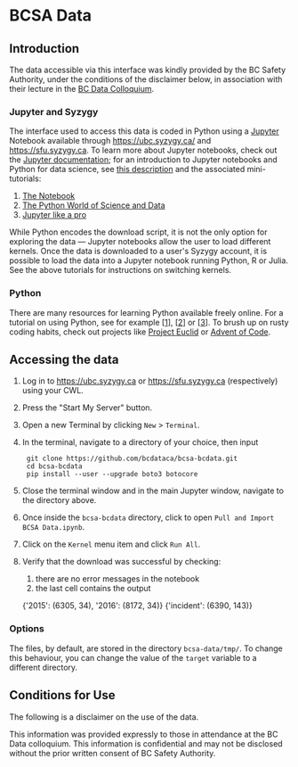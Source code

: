 # BCSA Data

## Introduction

The data accessible via this interface was kindly provided by the BC Safety
Authority, under the conditions of the disclaimer below, in association with
their lecture in the [BC Data Colloquium](http://bcdata.ca).

### Jupyter and Syzygy

The interface used to access this data is coded in Python using a
[Jupyter](http://jupyter.org/) Notebook available through
<https://ubc.syzygy.ca/> and <https://sfu.syzygy.ca>. To learn more about
Jupyter notebooks, check out the
[Jupyter documentation](http://jupyter-notebook.readthedocs.io/en/latest/); for
an introduction to Jupyter notebooks and Python for data science, see
[this description](https://github.com/barbagroup/jupyter-tutorial/blob/master/World-of-Jupyter.md)
and the associated mini-tutorials:

1. [The Notebook](http://nbviewer.jupyter.org/github/barbagroup/jupyter-tutorial/blob/master/1--The%20Notebook.ipynb)
2. [The Python World of Science and Data](http://nbviewer.jupyter.org/github/barbagroup/jupyter-tutorial/blob/master/2--The%20Python%20world%20of%20science%20and%20data.ipynb)
3. [Jupyter like a pro](http://nbviewer.jupyter.org/github/barbagroup/jupyter-tutorial/blob/master/3--Jupyter%20like%20a%20pro.ipynb)

While Python encodes the download script, it is not the only option for
exploring the data &mdash; Jupyter notebooks allow the user to load different
kernels. Once the data is downloaded to a user's Syzygy account, it is possible
to load the data into a Jupyter notebook running Python, R or Julia. See the
above tutorials for instructions on switching kernels.

### Python

There are many resources for learning Python available freely online. For a
tutorial on using Python, see for example [[1]], [[2]] or [[3]]. To brush up on
rusty coding habits, check out projects like
[Project Euclid](https://projecteuclid.org/) or
[Advent of Code](https://adventofcode.com/).

[1]: https://engineering.ucsb.edu/~shell/che210d/numpy.pdf
[2]: https://www.youtube.com/playlist?list=PLYx7XA2nY5Gf37zYZMw6OqGFRPjB1jCy6
[3]: https://www.codecademy.com/learn/python


## Accessing the data

1. Log in to <https://ubc.syzygy.ca> or <https://sfu.syzygy.ca> (respectively)
using your CWL.
2. Press the "Start My Server" button.
3. Open a new Terminal by clicking `New` > `Terminal`.
4. In the terminal, navigate to a directory of your choice, then input

		git clone https://github.com/bcdataca/bcsa-bcdata.git
		cd bcsa-bcdata
		pip install --user --upgrade boto3 botocore

5. Close the terminal window and in the main Jupyter window, navigate to the
directory above.
6. Once inside the `bcsa-bcdata` directory, click to open `Pull and Import BCSA
Data.ipynb`.
7. Click on the `Kernel` menu item and click `Run All`.
8. Verify that the download was successful by checking:
   1. there are no error messages in the notebook
   2. the last cell contains the output

	{'2015': (6305, 34), '2016': (8172, 34)}
	{'incident': (6390, 143)}

### Options

The files, by default, are stored in the directory `bcsa-data/tmp/`. To change
this behaviour, you can change the value of the `target` variable to a
different directory. 
   

## Conditions for Use

The following is a disclaimer on the use of the data.

This information was provided expressly to those in attendance at the BC Data colloquium. This information is confidential and may not be disclosed without the prior written consent of BC Safety Authority.
